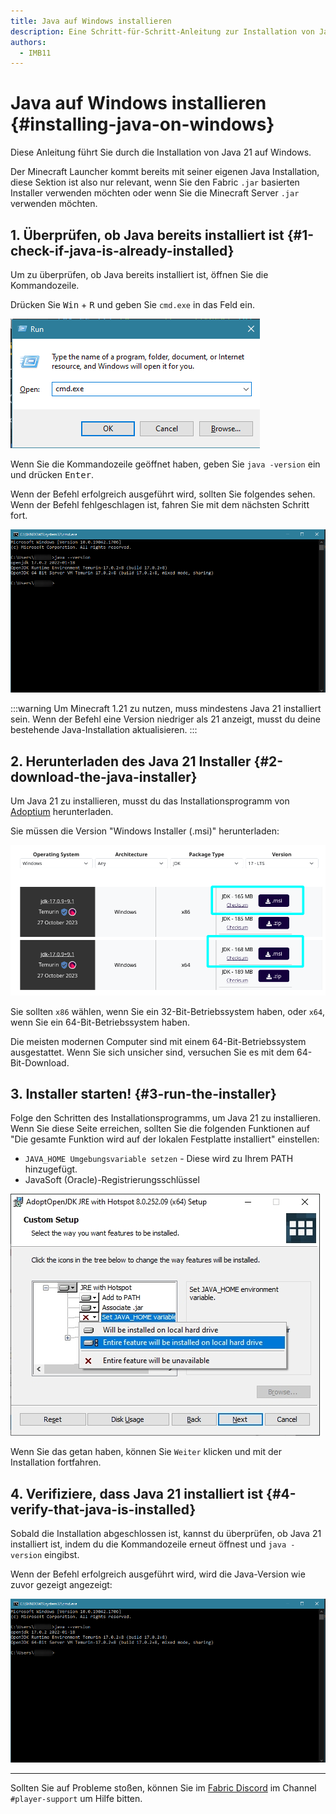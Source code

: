```yaml
---
title: Java auf Windows installieren
description: Eine Schritt-für-Schritt-Anleitung zur Installation von Java auf Windows.
authors:
  - IMB11
---
```


# Java auf Windows installieren {#installing-java-on-windows}

Diese Anleitung führt Sie durch die Installation von Java 21 auf Windows.

Der Minecraft Launcher kommt bereits mit seiner eigenen Java Installation, diese Sektion ist also nur relevant, wenn Sie den Fabric `.jar` basierten Installer verwenden möchten oder wenn Sie die Minecraft Server `.jar` verwenden möchten.

## 1. Überprüfen, ob Java bereits installiert ist {#1-check-if-java-is-already-installed}

Um zu überprüfen, ob Java bereits installiert ist, öffnen Sie die Kommandozeile.

Drücken Sie <kbd>Win</kbd> + <kbd>R</kbd> und geben Sie `cmd.exe` in das Feld ein.

![Windows-Ausführungsdialog mit "cmd.exe" in der Ausführungsleiste](/assets/players/installing-java/windows-run-dialog.png)

Wenn Sie die Kommandozeile geöffnet haben, geben Sie `java -version` ein und drücken <kbd>Enter</kbd>.

Wenn der Befehl erfolgreich ausgeführt wird, sollten Sie folgendes sehen. Wenn der Befehl fehlgeschlagen ist, fahren Sie mit dem nächsten Schritt fort.

![Kommandozeile mit "java -version"](/assets/players/installing-java/windows-java-version.png)

:::warning
Um Minecraft 1.21 zu nutzen, muss mindestens Java 21 installiert sein. Wenn der Befehl eine Version niedriger als 21 anzeigt, musst du deine bestehende Java-Installation aktualisieren.
:::

## 2. Herunterladen des Java 21 Installer {#2-download-the-java-installer}

Um Java 21 zu installieren, musst du das Installationsprogramm von [Adoptium](https://adoptium.net/en-GB/temurin/releases/?os=windows\&package=jdk\&version=21) herunterladen.

Sie müssen die Version "Windows Installer (.msi)" herunterladen:

![Adoptium Download-Seite mit hervorgehobenem Windows Installer (.msi)](/assets/players/installing-java/windows-download-java.png)

Sie sollten `x86` wählen, wenn Sie ein 32-Bit-Betriebssystem haben, oder `x64`, wenn Sie ein 64-Bit-Betriebssystem haben.

Die meisten modernen Computer sind mit einem 64-Bit-Betriebssystem ausgestattet. Wenn Sie sich unsicher sind, versuchen Sie es mit dem 64-Bit-Download.

## 3. Installer starten! {#3-run-the-installer}

Folge den Schritten des Installationsprogramms, um Java 21 zu installieren. Wenn Sie diese Seite erreichen, sollten Sie die folgenden Funktionen auf "Die gesamte Funktion wird auf der lokalen Festplatte installiert" einstellen:

- `JAVA_HOME Umgebungsvariable setzen` - Diese wird zu Ihrem PATH hinzugefügt.
- JavaSoft (Oracle)-Registrierungsschlüssel

![Java 21-Installationsprogramm mit "JAVA\_HOME-Variable setzen" und "JavaSoft (Oracle) Registrierungsschlüssel" hervorgehoben](/assets/players/installing-java/windows-wizard-screenshot.png)

Wenn Sie das getan haben, können Sie `Weiter` klicken und mit der Installation fortfahren.

## 4. Verifiziere, dass Java 21 installiert ist {#4-verify-that-java-is-installed}

Sobald die Installation abgeschlossen ist, kannst du überprüfen, ob Java 21 installiert ist, indem du die Kommandozeile erneut öffnest und `java -version` eingibst.

Wenn der Befehl erfolgreich ausgeführt wird, wird die Java-Version wie zuvor gezeigt angezeigt:

![Kommandozeile mit "java -version"](/assets/players/installing-java/windows-java-version.png)

---

Sollten Sie auf Probleme stoßen, können Sie im [Fabric Discord](https://discord.gg/v6v4pMv) im Channel `#player-support` um Hilfe bitten.
